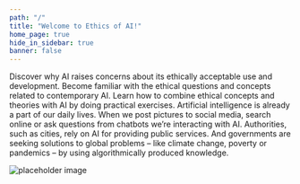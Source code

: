 ```yaml
---
path: "/"
title: "Welcome to Ethics of AI!"
home_page: true
hide_in_sidebar: true
banner: false
---
```


<hero-section title="Welcome to Ethics of AI!" subtitle="The Ethics of AI is a free online course created by the University of Helsinki. The course is for anyone who is interested in the ethical aspects of AI – we want to encourage people to learn what AI ethics means, what can and can’t be done to develop AI in an ethically more ethically sustainable way, and how to start thinking about AI from an ethical point of view. The goal of the course is to help you to develop your own skills for ethical thinking and it can be completed at your own pace.">

</hero-section>

<teaser-question title="In this course you'll..." subtitle="Lorem ipsum dolor sit amet consetetur. Lorem ipsum dolor sit amet consetetur.">
<teaser-card icon="chart" >Discover why AI raises concerns about its ethically acceptable use and development. </teaser-card>
<teaser-card icon="presenter" state="active">Become familiar with the ethical questions and concepts related to contemporary AI.</teaser-card>
<teaser-card icon="weigh">Learn how to combine ethical concepts and theories with AI by doing practical exercises.</teaser-card>
</teaser-question>

<placeholder title="AI is becoming ever more relevant">
Artificial intelligence is already a part of our daily lives. When we post pictures to social media, search online or ask questions from chatbots we’re interacting with AI. Authorities, such as cities, rely on AI for providing public services. And governments are seeking solutions to global problems – like climate change, poverty or pandemics –  by using algorithmically produced knowledge.
</placeholder>

<homepage-grid></homepage-grid>

<about-section>

<img src="./img/placeholder.jpg" alt="placeholder image">

</about-section>

<sponsor-section></sponsor-section>

<course-progress />
